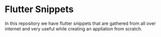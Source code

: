 # Flutter Snippets
In this repository we have flutter snippets that are gathered from all over internet and very useful while creating an appliation from scratch.
